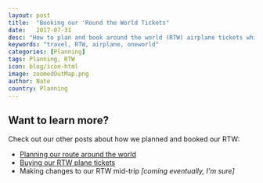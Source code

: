```yaml
---
layout: post
title:  "Booking our 'Round the World Tickets"
date:   2017-07-31
desc: "How to plan and book around the world (RTW) airplane tickets while saving thousands of dollars per person"
keywords: "travel, RTW, airplane, oneworld"
categories: [Planning]
tags: Planning, RTW
icon: blog/icon-html
image: zoomedOutMap.png
author: Nate
country: Planning
---
```


## Want to learn more? 

Check out our other posts about how we planned and booked our RTW: 

- [Planning our route around the world]()
- [Buying our RTW plane tickets]()
- Making changes to our RTW mid-trip _[coming eventually, I'm sure]_

